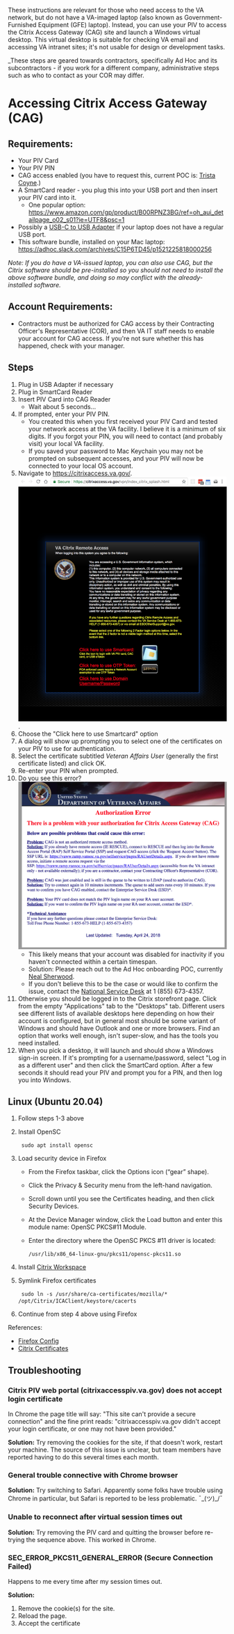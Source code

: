 These instructions are relevant for those who need access to the VA network, but do not have a VA-imaged laptop (also known as Government-Furnished Equipment (GFE) laptop). Instead, you can use your PIV to access the Citrix Access Gateway (CAG) site and launch a Windows virtual desktop. This virtual desktop is suitable for checking VA email and accessing VA intranet sites; it's not usable for design or development tasks. 

_These steps are geared towards contractors, specifically Ad Hoc and its subcontractors - if you work for a different company, administrative steps such as who to contact as your COR may differ.

# Accessing Citrix Access Gateway (CAG)

## Requirements:
- Your PIV Card
- Your PIV PIN
- CAG access enabled (you have to request this, current POC is: [Trista Coyne](mailto:trista@adhocteam.us).)
- A SmartCard reader - you plug this into your USB port and then insert your PIV card into it.
  - One popular option: https://www.amazon.com/gp/product/B00RPNZ3BG/ref=oh_aui_detailpage_o02_s01?ie=UTF8&psc=1
- Possibly a [USB-C to USB Adapter](https://www.amazon.com/gp/product/B07D6JPLNQ/ref=oh_aui_detailpage_o00_s00?ie=UTF8&psc=1) if your laptop does not have a regular USB port.
- This software bundle, installed on your Mac laptop: https://adhoc.slack.com/archives/C15P6TD45/p1521225818000256

_Note: If you do have a VA-issued laptop, you can also use CAG, but the Citrix software should be pre-installed so you should not need to install the above software bundle, and doing so may conflict with the already-installed software._

## Account Requirements:
- Contractors must be authorized for CAG access by their Contracting Officer's Representative (COR), and then VA IT staff needs to enable your account for CAG access. If you're not sure whether this has happened, check with your manager. 

## Steps

1. Plug in USB Adapter if necessary
2. Plug in SmartCard Reader
3. Insert PIV Card into CAG Reader
    - Wait about 5 seconds...
4. If prompted, enter your PIV PIN.
    - You created this when you first received your PIV Card and tested your network access at the VA facility. I believe it is a minimum of six digits. If you forgot your PIN, you will need to contact (and probably visit) your local VA facility.
    - If you saved your password to Mac Keychain you may not be prompted on subsequent accesses, and your PIV will now be connected to your local OS account.
5. Navigate to https://citrixaccess.va.gov/.
![CAG Homepage](./images/cag-homepage.png).
6. Choose the "Click here to use Smartcard" option
7. A dialog will show up prompting you to select one of the certificates on your PIV to use for authentication.
8. Select the certificate subtitled *Veteran Affairs User* (generally the first certificate listed) and click OK.
9. Re-enter your PIN when prompted.
10. Do you see this error?
![CAG Error](./images/cag-error.png)
    - This likely means that your account was disabled for inactivity if you haven't connected within a certain timespan.
    - Solution: Please reach out to the Ad Hoc onboarding POC, currently [Neal Sherwood](mailto:neal@adhocteam.us).
    - If you don't believe this to be the case or would like to confirm the issue, contact the [National Service Desk](‭tel:18556734357‬) at ‭1 (855) 673-4357‬.
11. Otherwise you should be logged in to the Citrix storefront page. Click from the empty "Applications" tab to the "Desktops" tab. Different users see different lists of available desktops here depending on how their account is configured, but in general most should be some variant of Windows and should have Outlook and one or more browsers. Find an option that works well enough, isn't super-slow, and has the tools you need installed.
12. When you pick a desktop, it will launch and should show a Windows sign-in screen. If it's prompting for a username/password, select "Log in as a different user" and then click the SmartCard option. After a few seconds it should read your PIV and prompt you for a PIN, and then log you into Windows.

## Linux (Ubuntu 20.04)

1. Follow steps 1-3 above

1. Install OpenSC

        sudo apt install opensc

1. Load security device in Firefox

    - From the Firefox taskbar, click the Options icon (“gear” shape).
    - Click the Privacy & Security menu from the left-hand navigation.
    - Scroll down until you see the Certificates heading, and then click Security Devices.
    - At the Device Manager window, click the Load button and enter this module name: OpenSC PKCS#11 Module.
    - Enter the directory where the OpenSC PKCS #11 driver is located:

          /usr/lib/x86_64-linux-gnu/pkcs11/opensc-pkcs11.so


1. Install [Citrix Workspace](https://www.citrix.com/downloads/workspace-app/linux/workspace-app-for-linux-latest.html)

1. Symlink Firefox certificates

        sudo ln -s /usr/share/ca-certificates/mozilla/* /opt/Citrix/ICAClient/keystore/cacerts

1. Continue from step 4 above using Firefox

References:
- [Firefox Config](https://piv.idmanagement.gov/engineering/firefox/)
- [Citrix Certificates](https://askubuntu.com/questions/302188/certificate-error-when-using-citrix-receiver)

## Troubleshooting

### Citrix PIV web portal (citrixaccesspiv.va.gov) does not accept login certificate
In Chrome the page title will say: "This site can't provide a secure connection" and the fine print reads: "citrixaccesspiv.va.gov didn't accept your login certificate, or one may not have been provided."

**Solution:** Try removing the cookies for the site, if that doesn't work, restart your machine. The source of this issue is unclear, but team members have reported having to do this several times each month.

### General trouble connective with Chrome browser

**Solution:** Try switching to Safari. Apparently some folks have trouble using Chrome in particular, but Safari is reported to be less problematic. ¯\_(ツ)_/¯

### Unable to reconnect after virtual session times out

**Solution:** Try removing the PIV card and quitting the browser before re-trying the sequence above. This worked in Chrome.

### SEC_ERROR_PKCS11_GENERAL_ERROR (Secure Connection Failed)
Happens to me every time after my session times out.

**Solution:** 
1. Remove the cookie(s) for the site.
1. Reload the page. 
1. Accept the certificate

